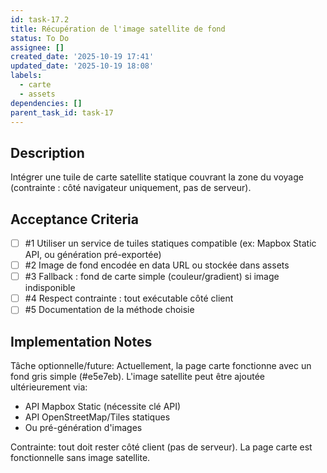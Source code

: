 ```yaml
---
id: task-17.2
title: Récupération de l'image satellite de fond
status: To Do
assignee: []
created_date: '2025-10-19 17:41'
updated_date: '2025-10-19 18:08'
labels:
  - carte
  - assets
dependencies: []
parent_task_id: task-17
---
```


## Description

<!-- SECTION:DESCRIPTION:BEGIN -->
Intégrer une tuile de carte satellite statique couvrant la zone du voyage (contrainte : côté navigateur uniquement, pas de serveur).
<!-- SECTION:DESCRIPTION:END -->

## Acceptance Criteria
<!-- AC:BEGIN -->
- [ ] #1 Utiliser un service de tuiles statiques compatible (ex: Mapbox Static API, ou génération pré-exportée)
- [ ] #2 Image de fond encodée en data URL ou stockée dans assets
- [ ] #3 Fallback : fond de carte simple (couleur/gradient) si image indisponible
- [ ] #4 Respect contrainte : tout exécutable côté client
- [ ] #5 Documentation de la méthode choisie
<!-- AC:END -->

## Implementation Notes

<!-- SECTION:NOTES:BEGIN -->
Tâche optionnelle/future:
Actuellement, la page carte fonctionne avec un fond gris simple (#e5e7eb).
L'image satellite peut être ajoutée ultérieurement via:
- API Mapbox Static (nécessite clé API)
- API OpenStreetMap/Tiles statiques
- Ou pré-génération d'images

Contrainte: tout doit rester côté client (pas de serveur).
La page carte est fonctionnelle sans image satellite.
<!-- SECTION:NOTES:END -->
